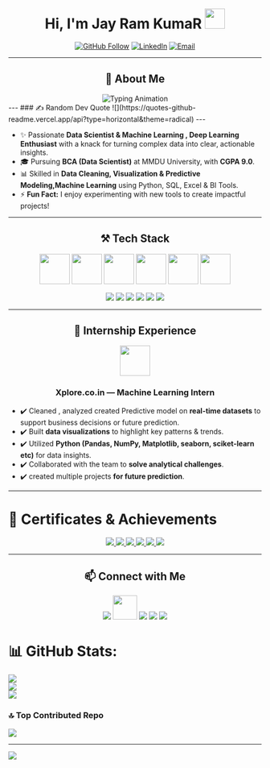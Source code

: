 <h1 align="center">Hi, I'm Jay Ram KumaR <img src="https://media.giphy.com/media/hvRJCLFzcasrR4ia7z/giphy.gif" width="40"></h1>

<p align="center">
  <a href="https://github.com/jayram10125"><img src="https://img.shields.io/github/followers/surajpathak23?label=GitHub&style=social" alt="GitHub Follow"></a>
  <a href="https://www.linkedin.com/in/jay-ram-kumar-115592292/"><img src="https://img.shields.io/badge/LinkedIn-2.1k-blue?style=social&logo=linkedin&logoColor=white" alt="LinkedIn"></a>
  <a href="mailto:jayraam.10125@gmail.com"><img src="https://img.shields.io/badge/Email-D14836?style=flat-square&logo=gmail&logoColor=white" alt="Email"></a>
</p>

---


<h2 align="center">💫 About Me</h2>

<div align="center">
  <img src="https://readme-typing-svg.herokuapp.com?font=Fira+Code&weight=600&size=24&pause=1000&color=36BCF7&center=true&vCenter=true&random=false&width=700&lines=Data+Analyst+%7C+ML+Enthusiast;Transforming+Data+into+Actionable+Insights;Python+%7C+SQL+%7C+Power+BI+%7C+Excel;Always+Learning+New+Tech+%F0%9F%9A%80" alt="Typing Animation" />
</div>
---
### ✍️ Random Dev Quote
![](https://quotes-github-readme.vercel.app/api?type=horizontal&theme=radical)
---

* ✨ Passionate **Data Scientist & Machine Learning , Deep Learning Enthusiast** with a knack for turning complex data into clear, actionable insights.
* 🎓 Pursuing **BCA (Data Scientist)** at MMDU University, with **CGPA 9.0**.
* 📊 Skilled in **Data Cleaning, Visualization & Predictive Modeling,Machine Learning** using Python, SQL, Excel & BI Tools.
* ⚡ **Fun Fact:** I enjoy experimenting with new tools to create impactful projects!

---

<h2 align="center">⚒️ Tech Stack</h2>

<p align="center">
  <!-- Main Tools -->
  <a href="https://www.python.org/"><img src="https://skillicons.dev/icons?i=python" width="60" height="60" /></a>
  <a href="https://isocpp.org/"><img src="https://skillicons.dev/icons?i=cpp" width="60" height="60" /></a>
  <a href="https://www.mysql.com/"><img src="https://skillicons.dev/icons?i=mysql" width="60" height="60" /></a>
  <a href="https://git-scm.com/"><img src="https://skillicons.dev/icons?i=git" width="60" height="60" /></a>
  <a href="https://github.com/"><img src="https://skillicons.dev/icons?i=github" width="60" height="60" /></a>
  <a href="https://code.visualstudio.com/"><img src="https://skillicons.dev/icons?i=vscode" width="60" height="60" /></a>
</p>

<p align="center">
  <!-- Libraries -->
  <img src="https://img.shields.io/badge/Pandas-150458?style=for-the-badge&logo=pandas&logoColor=white">
  <img src="https://img.shields.io/badge/Numpy-013243?style=for-the-badge&logo=numpy&logoColor=white">
  <img src="https://img.shields.io/badge/Matplotlib-F8766D?style=for-the-badge&logo=matplotlib&logoColor=white">
  <img src="https://img.shields.io/badge/Scikit--learn-0F4C81?style=for-the-badge&logo=scikit-learn&logoColor=white">
  <img src="https://img.shields.io/badge/Excel-217346?style=for-the-badge&logo=microsoft-excel&logoColor=white">
  <img src="https://img.shields.io/badge/PowerBI-F2C811?style=for-the-badge&logo=microsoft-power-bi&logoColor=black">
</p>

---



<h2 align="center">🎯 Internship Experience</h2>

<div align="center">
  <a href="https://www.xplore.co.in/"><img src="https://user-images.githubusercontent.com/74038190/190445766-3d71927c-3676-43b9-a938-4e892c57c48f.gif" width="60" /></a>
  <h3>Xplore.co.in — Machine Learning Intern</h3>
</div>

* ✔️ Cleaned , analyzed created Predictive model on  **real-time datasets** to support business decisions or future prediction.
* ✔️ Built **data visualizations** to highlight key patterns & trends.
* ✔️ Utilized **Python (Pandas, NumPy, Matplotlib, seaborn, sciket-learn etc)** for data insights.
* ✔️ Collaborated with the team to **solve analytical challenges**.
* ✔️ created multiple projects  **for future prediction**.

---
# 📜 Certificates & Achievements  

<p align="center">
  <a href="https://courses.cognitiveclass.ai/certificates/94d861a032254e35b212fb338558dfae#">
    <img src="https://img.shields.io/badge/Python%20101%20for%20Data%20Science-IBM-FF6F00?style=for-the-badge&logo=python&logoColor=white">
  </a>

  <a href="https://www.linkedin.com/posts/jay-ram-kumar-115592292_forage-certificate-activity-7349850072714530817-r8ZQ?utm_source=share&utm_medium=member_desktop&rcm=ACoAAEbrwyEBypzPIychxGPRttCm6rrZGhmu-78">
    <img src="https://img.shields.io/badge/Quantium-Data%20Analytics-1D3557?style=for-the-badge&logo=google-analytics&logoColor=white">
  </a>

  <a href="https://www.linkedin.com/posts/jay-ram-kumar-115592292_certificate-of-completion-activity-7349838580397088768-UfbH?utm_source=share&utm_medium=member_desktop&rcm=ACoAAEbrwyEBypzPIychxGPRttCm6rrZGhmu-78">
    <img src="https://img.shields.io/badge/Intro%20to%20Career%20Skills-Data%20Analytics-2A9D8F?style=for-the-badge&logo=databricks&logoColor=white">
  </a>

  <a href="https://www.linkedin.com/posts/jay-ram-kumar-115592292_certificate-of-completion-activity-7349503872530337792-cw2A?utm_source=share&utm_medium=member_desktop&rcm=ACoAAEbrwyEBypzPIychxGPRttCm6rrZGhmu-78">
    <img src="https://img.shields.io/badge/Machine%20Learning%20with%20Python-Completed-264653?style=for-the-badge&logo=scikit-learn&logoColor=white">
  </a>

  <a href="https://www.linkedin.com/posts/jay-ram-kumar-115592292_exciting-to-share-i-have-just-completed-activity-7280143326337495040-lFWG?utm_source=share&utm_medium=member_desktop&rcm=ACoAAEbrwyEBypzPIychxGPRttCm6rrZGhmu-78">
    <img src="https://img.shields.io/badge/C++-Certification-00599C?style=for-the-badge&logo=c%2B%2B&logoColor=white">
  </a>

  <a href="https://www.linkedin.com/in/jay-ram-kumar-115592292/recent-activity/all/">
    <img src="https://img.shields.io/badge/See%20More-LinkedIn%20Achievements-0A66C2?style=for-the-badge&logo=linkedin&logoColor=white">
  </a>
</p>


---

<h2 align="center">📫 Connect with Me</h2>

<p align="center">
  <a href="https://www.linkedin.com/in/suraj-kumar-2307skp/"><img src="https://img.icons8.com/color/48/000000/linkedin.png"/></a>
  <a href="https://github.com/surajpathak23"><img src="https://img.icons8.com/ios11/512/EBEBEB/github.png" width="48" height="48" /></a>
  <a href="mailto:surajpathakdes@gmail.com"><img src="https://img.icons8.com/fluency/48/000000/email.png"/></a>
  <a href="https://x.com/suraj_pathak23"><img src="https://img.icons8.com/color/48/000000/twitter.png"/></a>
  <a href="https://wa.me/919142496994"><img src="https://img.icons8.com/color/48/000000/whatsapp.png"/></a>
</p>

# 📊 GitHub Stats:
![](https://github-readme-stats.vercel.app/api?username=jayram10125&theme=dark&hide_border=false&include_all_commits=false&count_private=false)<br/>
![](https://nirzak-streak-stats.vercel.app/?user=jayram10125&theme=dark&hide_border=false)<br/>
![](https://github-readme-stats.vercel.app/api/top-langs/?username=jayram10125&theme=dark&hide_border=false&include_all_commits=false&count_private=false&layout=compact)


### 🔝 Top Contributed Repo
![](https://github-contributor-stats.vercel.app/api?username=jayram10125&limit=5&theme=dark&combine_all_yearly_contributions=true)

---
[![](https://visitcount.itsvg.in/api?id=jayram10125&icon=0&color=0)](https://visitcount.itsvg.in)

<!-- Proudly created with GPRM ( https://gprm.itsvg.in ) -->

